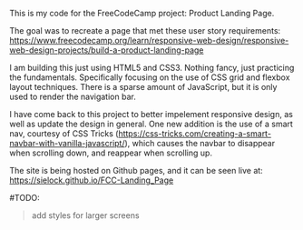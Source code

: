This is my code for the FreeCodeCamp project: Product Landing Page. 

The goal was to recreate a page that met these user story requirements: https://www.freecodecamp.org/learn/responsive-web-design/responsive-web-design-projects/build-a-product-landing-page

I am building this just using HTML5 and CSS3. Nothing fancy, just practicing the fundamentals. Specifically focusing on the use of CSS grid and flexbox layout techniques. There is a sparse amount of JavaScript, but it is only used to render the navigation bar.

I have come back to this project to better impelement responsive design, as well as update the design in general. One new addition is the use of a smart nav, courtesy of CSS Tricks (https://css-tricks.com/creating-a-smart-navbar-with-vanilla-javascript/), which causes the navbar to disappear when scrolling down, and reappear when scrolling up.

The site is being hosted on Github pages, and it can be seen live at: https://sielock.github.io/FCC-Landing_Page

#TODO:
>add styles for larger screens